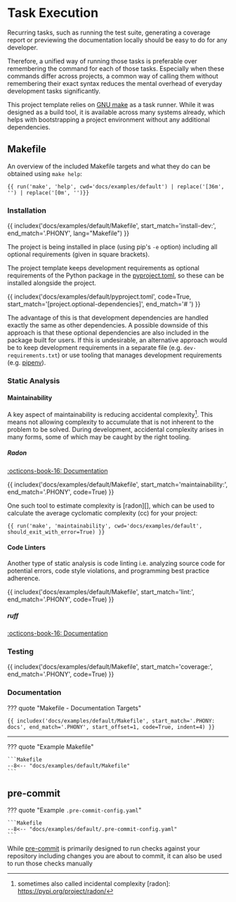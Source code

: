 # Task Execution

Recurring tasks, such as running the test suite, generating a coverage report or previewing the documentation locally should be easy to do for any developer.

Therefore, a unified way of running those tasks is preferable over remembering the command for each of those tasks. Especially when these commands  differ across projects, a common way of calling them without remembering their exact syntax reduces the mental overhead of everyday development tasks significantly.

This project template relies on [GNU make][make intro] as a task runner. While it was designed as a build tool, it is available across many systems already, which helps with bootstrapping a project environment without any additional dependencies.

[make intro]: https://www.gnu.org/software/make/manual/make.html#Introduction

## Makefile

An overview of the included Makefile targets and what they do can be obtained using `make help`:

```console
{{ run('make', 'help', cwd='docs/examples/default') | replace('[36m', '') | replace('[0m', '')}}
```

### Installation

{{ includex('docs/examples/default/Makefile', start_match='install-dev:', end_match='.PHONY', lang="Makefile") }}

The project is being installed in place (using pip's `-e` option) including all optional requirements (given in square brackets).

The project template keeps development requirements as optional requirements of the Python package in the [pyproject.toml][], so these can be installed alongside the project.

{{ includex('docs/examples/default/pyproject.toml', code=True, start_match='[project.optional-dependencies]', end_match='# ') }}

The advantage of this is that development dependencies are handled exactly the same as other dependencies. A possible downside of this approach is that these optional dependencies are also included in the package built for users. If this is undesirable, an alternative approach would be to keep development requirements in a separate file (e.g. `dev-requirements.txt`) or use tooling that manages development requirements (e.g. [pipenv][]).

[pipenv]: https://pipenv.pypa.io/
[pyproject.toml]: {{URL_EXAMPLE_FILE}}/pyproject.toml

### Static Analysis

#### Maintainability

A key aspect of maintainability is reducing accidental complexity[^1]. This means not allowing complexity to accumulate that is not inherent to the problem to be solved. During development, accidental complexity arises in many forms, some of which may be caught by the right tooling.

##### Radon

[:octicons-book-16: Documentation][radon-docs]

[radon-docs]: https://beta.ruff.rs/docs/https://radon.readthedocs.io/

{{ includex('docs/examples/default/Makefile', start_match='maintainability:', end_match='.PHONY', code=True) }}

One such tool to estimate complexity is [radon][], which can be used to calculate the average cyclomatic complexity (cc) for your project:

```console
{{ run('make', 'maintainability', cwd='docs/examples/default', should_exit_with_error=True) }}
```

[^1]: sometimes also called incidental complexity
[radon]: https://pypi.org/project/radon/

#### Code Linters

Another type of static analysis is code linting i.e. analyzing source code for potential errors, code style violations, and programming best practice adherence.

{{ includex('docs/examples/default/Makefile', start_match='lint:', end_match='.PHONY', code=True) }}

##### ruff

[:octicons-book-16: Documentation][ruff-docs]

[ruff-docs]: https://beta.ruff.rs/docs/

### Testing

{{ includex('docs/examples/default/Makefile', start_match='coverage:', end_match='.PHONY', code=True) }}

### Documentation

??? quote "Makefile - Documentation Targets"

    {{ includex('docs/examples/default/Makefile', start_match='.PHONY: docs', end_match='.PHONY', start_offset=1, code=True, indent=4) }}

---

??? quote "Example Makefile"

    ```Makefile
    --8<-- "docs/examples/default/Makefile"
    ```

## pre-commit

??? quote "Example `.pre-commit-config.yaml`"

    ```Makefile
    --8<-- "docs/examples/default/.pre-commit-config.yaml"
    ```

While [pre-commit][] is primarily designed to run checks against your repository including changes you are about to commit, it can also be used to run those checks manually

<!-- TODO: Add pre-commit hooks -->

[pre-commit]: https://pre-commit.com/
